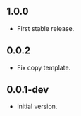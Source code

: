 ## 1.0.0

- First stable release.

## 0.0.2

- Fix copy template.

## 0.0.1-dev

- Initial version.
